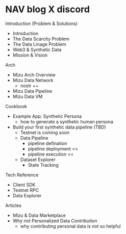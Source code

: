 NAV
blog
X
discord
=========

Introduction (Problem & Solutions)
- Introduction
- The Data Scarcity Problem 
- The Data Linage Problem
- Web3 & Synthetic Data 
- Mission & Vision

Arch
- Mizu Arch Overview 
- Mizu Data Network 
    - nostr ++
- Mizu Data Pipeline
- Mizu Data VM

Cookbook
- Example App: Synthetic Persona
    - how to generate a synthetic human persona
- Build your first synthetic data pipeline (TBD)
    - Testnet is coming soon
    - Data Pipeline
        - pipeline defination
        - pipeline deployment << 
        - pipeline execution <<
    - Dataset Explorer
        - State Tracking 

Tech Reference
- Client SDK
- Testnet RPC
- Data Explorer

Articles
- Mizu & Data Marketplace
- Why not Personalized Data Contribution
    - why contributing personal data is not so helpful
